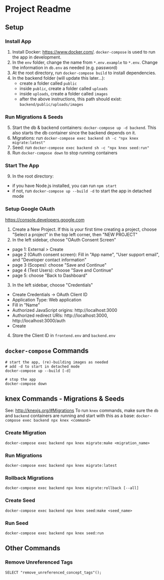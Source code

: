 # Project Readme
## Setup
### Install App
1. Install Docker: https://www.docker.com/. `docker-compose` is used to run the
app in development.
2. In the `env` folder, change the name from `*.env.example` to `*.env`.
Change the information in `db.env` as needed (e.g. password)
3. At the root directory, run `docker-compose build` to install dependencies.
4. In the backend folder (will update this later...):
    - create a folder called `public`
    - inside `public`, create a folder called `uploads`
    - inside `uploads`, create a folder called `images`
    - after the above instructions, this path should exist: `backend/public/uploads/images`

### Run Migrations & Seeds
5. Start the db & backend containers: `docker-compose up -d backend`. This also starts the db container since the backend depends on it.
6. Migrations: run `docker-compose exec backend sh -c "npx knex migrate:latest"`
7. Seed: run `docker-compose exec backend sh -c "npx knex seed:run"`
8. Run `docker-compose down` to stop running containers

### Start The App
9. In the root directory:
  - if you have Node.js installed, you can run `npm start`
  - if not, run `docker-compose up --build -d` to start the app in detached mode

### Setup Google OAuth
https://console.developers.google.com
1. Create a New Project. If this is your first time creating a project, choose "Select a project" in the top left corner, then "NEW PROJECT"
2. In the left sidebar, choose "OAuth Consent Screen"
  - page 1: External > Create
  - page 2 (OAuth consent screen): Fill in "App name", "User support email", and "Developer contact information"
  - page 3 (Scopes): choose "Save and Continue"
  - page 4 (Test Users): choose "Save and Continue"
  - page 5: choose "Back to Dashboard"
3. In the left sidebar, choose "Credentials"
  - Create Credentials -> OAuth Client ID
  - Application Type: Web application
  - Fill in "Name"
  - Authorized JavaScript origins: http://localhost:3000
  - Authorized redirect URIs: http://localhost:3000, http://localhost:3000/auth
  - Create
4. Store the Client ID in `frontend.env` and `backend.env`

## `docker-compose` Commands
``` shell
# start the app, (re)-building images as needed
# add -d to start in detached mode
docker-compose up --build [-d]

# stop the app
docker-compose down
```

## knex Commands - Migrations & Seeds
See: http://knexjs.org/#Migrations
To run `knex` commands, make sure the `db` and `backend` containers are running
and start with this as a base: 
`docker-compose exec backend npx knex <command>`

### Create Migration
`docker-compose exec backend npx knex migrate:make <migration_name>`

### Run Migrations
`docker-compose exec backend npx knex migrate:latest`

### Rollback Migrations
`docker-compose exec backend npx knex migrate:rollback [--all]`

### Create Seed
`docker-compose exec backend npx knex seed:make <seed_name>`

### Run Seed
`docker-compose exec backend npx knex seed:run`

## Other Commands
### Remove Unreferenced Tags
`SELECT "remove_unreferenced_concept_tags"();`
